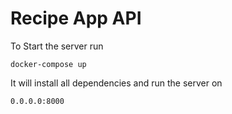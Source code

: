 # Recipe App API


To Start the server run

`docker-compose up`

It will install all dependencies and run the server on 

`0.0.0.0:8000`